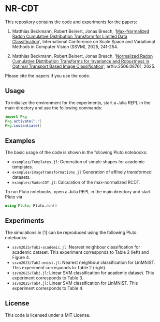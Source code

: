 # NR-CDT

This repository contains the code and experiments for the papers:

1. Matthias Beckmann, Robert Beinert, Jonas Bresch,
   '[Max-Normalized Radon Cumulative Distribution Transform for
   Limited Data Classification](https://doi.org/10.1007/978-3-031-92366-1_19)',
   International Conference on 
   Scale Space and Variational Methods in Computer Vision (SSVM),
   2025, 241-254.

2. Matthias Beckmann, Robert Beinert, Jonas Bresch,
   '[Normalized Radon Cumulative Distribution Transforms for
   Invariance and Robustness in Optimal Transport Based
   Image Classification](https://doi.org/10.48550/arXiv.2506.08761)',
   arXiv:2506.08761, 2025.

Please cite the papers if you use the code.

## Usage

To initialize the environment for the experiments,
start a Julia REPL in the main directory
and use the following commands:

```julia
import Pkg
Pkg.activate(".")
Pkg.instantiate()
```

## Examples

The basic usage of the code is shown
in the following Pluto notebooks:

- `examples/Templates.jl`:
  Generation of simple shapes for academic templates.
- `examples/ImageTransformations.jl`
  Generation of affinely transformed datasets.
- `examples/RadonCDT.jl`:
  Calculation of the max-normalized RCDT.

To run Pluto notebooks,
open a Julia REPL in the main directory
and start Pluto via

```julia
using Pluto; Pluto.run()
```

## Experiments

The simulations in [1] can be reproduced
using the following Pluto notebooks:

- `ssvm2025/Tab2-academic.jl`:
  Nearest neighbour classification for academic dataset.
  This experiment corresponds to
  Table 2 (left) and Figure 4.
- `ssvm2025/Tab2-mnist.jl`:
  Nearest neighbour classification for LinMNIST.
  This experiment corresponds to
  Table 2 (right).
- `ssvm2025/Tab3.jl`:
  Linear SVM classification for academic dataset.
  This experiment corresponds to
  Table 3.
- `ssvm2025/Tab4.jl`:
  Linear SVM classification for LinMNIST.
  This experiment corresponds to
  Table 4.

## License

This code is licensed under a MIT License.
